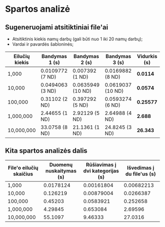 # Spartos analizė

## Sugeneruojami atsitiktiniai file'ai
- Atsitiktinis kiekis namų darbų (gali būti nuo 1 iki 20 namų darbų);
- Vardai ir pavardės šabloninės;

| Eilučių kiekis | Bandymas 1 (s) | Bandymas 2 (s) | Bandymas 3 (s) | Vidurkis (s) |
|----------------|----------------|----------------|----------------|--------------|
| 1,000          | 0.0109772 (7 ND)| 0.007392 (1 ND)| 0.0169882 (8 ND)| **0.0114**|
| 10,000         | 0.0494063 (3 ND)| 0.0635949 (10 ND)| 0.0619037 (10 ND)| **0.0574**|
| 100,000        | 0.31102 (2 ND)| 0.397292 (5 ND)| 0.0593274 (6 ND)| **0.25577**|
| 1,000,000      | 2.44655 (1 ND)| 2.92129 (5 ND)| 2.64988 (4 ND)| **2.688**|
| 10,000,000     | 33.0758 (8 ND)| 21.1361 (1 ND)| 24.8245 (3 ND)| **26.343**|

## Kita spartos analizės dalis
| File'o eilučių skaičius | Duomenų nuskaitymas (s) | Rūšiavimas į dvi kategorijas (s) | Išvedimas į du file'us (s) |
|----------------|----------------|----------------|----------------|
| 1,000          | 0.0178124 | 0.00161804 | 0.00682213 | 
| 10,000         | 0.126219 | 0.00879004 | 0.0266387 | 
| 100,000        | 0.45203 | 0.0583921 | 0.252658 |
| 1,000,000      | 4.29845 | 0.653084 | 2.69596 |
| 10,000,000     | 55.1097 | 9.46333 | 27.0316 |
